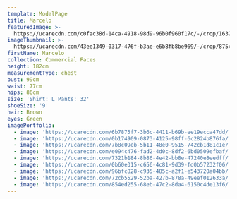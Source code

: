 ```yaml
---
template: ModelPage
title: Marcelo
featuredImage: >-
  https://ucarecdn.com/c0fac38d-14ca-4918-98d9-96b0f960f17c/-/crop/1632x927/0,84/-/preview/
imageThumbnail: >-
  https://ucarecdn.com/43ee1349-0317-476f-b3ae-e6b8fb8be969/-/crop/875x1244/356,26/-/preview/
firstName: Marcelo
collection: Commercial Faces
height: 182cm
measurementType: chest
bust: 99cm
waist: 77cm
hips: 86cm
size: 'Shirt: L Pants: 32'
shoeSize: '9'
hair: Brown
eyes: Green
imagePortfolio:
  - image: 'https://ucarecdn.com/6b7875f7-3b6c-4411-b69b-ee19ecca47dd/'
  - image: 'https://ucarecdn.com/0b174909-0873-4125-98ff-6c2824b876fa/'
  - image: 'https://ucarecdn.com/7b8c09eb-5b11-48e0-9515-742cb1d81c1e/'
  - image: 'https://ucarecdn.com/e094c476-fad2-4d0c-8df2-6bd0509efbaf/'
  - image: 'https://ucarecdn.com/7321b184-8b86-4e42-bb8e-47240e8eedff/'
  - image: 'https://ucarecdn.com/0b60e315-c656-4c81-9d39-fd0b57232f06/'
  - image: 'https://ucarecdn.com/96bfc828-c935-485c-a2f1-e543720a04bb/'
  - image: 'https://ucarecdn.com/72cb5529-52ba-427b-878a-49eef012633a/'
  - image: 'https://ucarecdn.com/854ed255-68eb-47c2-8da4-6150c4de13f6/'
---
```


